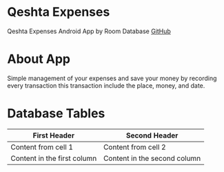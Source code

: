 # Qeshta Expenses
Qeshta Expenses Android App by Room Database [GitHub](http://github.com)

# About App
Simple management of your expenses and save your money 
by recording every transaction this transaction include the place, money, and date.

# Database Tables
First Header | Second Header
------------ | -------------
Content from cell 1 | Content from cell 2
Content in the first column | Content in the second column
